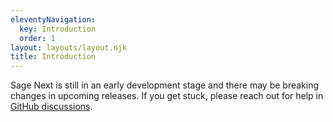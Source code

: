 ```yaml
---
eleventyNavigation:
  key: Introduction
  order: 1
layout: layouts/layout.njk
title: Introduction
---
```



Sage Next is still in an early development stage and there may be breaking changes in upcoming releases. If you get stuck, please reach out for help in <a href="https://github.com/Kajabi/sage-lib/discussions/" rel="noreferrer noopener" target="_blank">GitHub discussions</a>.

